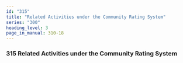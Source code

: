 ```yaml
---
id: "315"
title: "Related Activities under the Community Rating System"
series: "300"
heading_level: 3
page_in_manual: 310-18
---
```


### 315 Related Activities under the Community Rating System